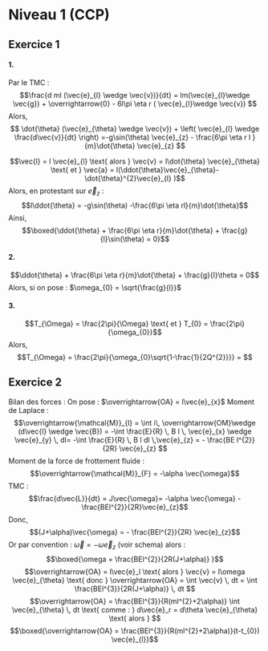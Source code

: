 # Niveau 1 (CCP)
## Exercice 1
#### 1.
Par le TMC : 
$$\frac{d ml (\vec{e}_{l} \wedge \vec{v})}{dt} = lm(\vec{e}_{l}\wedge \vec{g}) + \overrightarrow{0} - 6l\pi \eta r ( \vec{e}_{l}\wedge \vec{v}) $$
Alors,
$$ \dot{\theta} (\vec{e}_{\theta} \wedge \vec{v}) +  \left( \vec{e}_{l} \wedge \frac{d\vec{v}}{dt} \right) =-g\sin(\theta) \vec{e}_{z} - \frac{6\pi \eta r l }{m}\dot{\theta} \vec{e}_{z} $$

$$\vec{l} = l \vec{e}_{l} \text{ alors } \vec{v} = l\dot{\theta} \vec{e}_{\theta} \text{ et } \vec{a} = l(\ddot{\theta}\vec{e}_{\theta}- \dot{\theta}^{2}\vec{e}_{l} )$$
Alors, en protestant sur $\vec{e}_{z}$ : 
$$l\ddot{\theta} = -g\sin(\theta) -\frac{6\pi \eta rl}{m}\dot{\theta}$$
Ainsi, 
$$\boxed{\ddot{\theta} + \frac{6\pi \eta r}{m}\dot{\theta} + \frac{g}{l}\sin(\theta) = 0}$$

#### 2.
$$\ddot{\theta} + \frac{6\pi \eta r}{m}\dot{\theta} + \frac{g}{l}\theta = 0$$
Alors, si on pose : $\omega_{0} = \sqrt{\frac{g}{l}}$

#### 3.
$$T_{\Omega} = \frac{2\pi}{\Omega} \text{ et } T_{0} = \frac{2\pi}{\omega_{0}}$$
Alors, 
$$T_{\Omega} = \frac{2\pi}{\omega_{0}\sqrt{1-\frac{1}{2Q^{2}}}} = $$

## Exercice 2
Bilan des forces : 
On pose : $\overrightarrow{OA} = l\vec{e}_{x}$
Moment de Laplace : 
$$\overrightarrow{\mathcal{M}}_{l} = \int i\, \overrightarrow{OM}\wedge (d\vec{l} \wedge \vec{B}) = -\int \frac{E}{R} \, B l \, \vec{e}_{x} \wedge \vec{e}_{y} \, dl= -\int \frac{E}{R} \, B l dl \,\vec{e}_{z} = - \frac{BE l^{2}}{2R} \vec{e}_{z} $$
Moment de la force de frottement fluide : 
$$\overrightarrow{\mathcal{M}}_{F} = -\alpha \vec{\omega}$$
TMC : 
$$\frac{d\vec{L}}{dt} = J\vec{\omega}= -\alpha \vec{\omega} -\frac{BEl^{2}}{2R}\vec{e}_{z}$$
Donc,  
$$(J+\alpha)\vec{\omega} = - \frac{BEl^{2}}{2R} \vec{e}_{z}$$
Or par convention : $\vec{\omega} = - \omega \vec{e}_{z}$ (voir schema) alors : 
$$\boxed{\omega = \frac{BEl^{2}}{2R(J+\alpha)} }$$
$$\overrightarrow{OA} = l\vec{e}_l \text{ alors } \vec{v} = l\omega \vec{e}_{\theta} \text{ donc } \overrightarrow{OA} = \int \vec{v} \, dt = \int \frac{BEl^{3}}{2R(J+\alpha)} \, dt  $$
$$\overrightarrow{OA} = \frac{BEl^{3}}{R(ml^{2}+2\alpha)} \int \vec{e}_{\theta} \, dt \text{ comme : } d\vec{e}_r = d\theta \vec{e}_{\theta} \text{ alors } $$
$$\boxed{\overrightarrow{OA} = \frac{BEl^{3}}{R(ml^{2}+2\alpha)}(t-t_{0}) \vec{e}_{l}}$$
